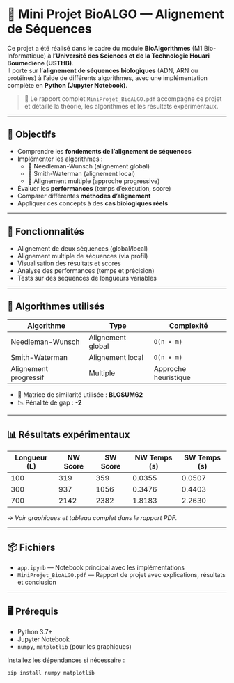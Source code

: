 # 🧬 Mini Projet BioALGO — Alignement de Séquences

Ce projet a été réalisé dans le cadre du module **BioAlgorithmes** (M1 Bio-Informatique) à l’**Université des Sciences et de la Technologie Houari Boumediene (USTHB)**.  
Il porte sur l’**alignement de séquences biologiques** (ADN, ARN ou protéines) à l’aide de différents algorithmes, avec une implémentation complète en **Python (Jupyter Notebook)**.

> 📄 Le rapport complet `MiniProjet_BioALGO.pdf` accompagne ce projet et détaille la théorie, les algorithmes et les résultats expérimentaux.

---

## 🚀 Objectifs

- Comprendre les **fondements de l’alignement de séquences**
- Implémenter les algorithmes :
  - 🔹 Needleman-Wunsch (alignement global)
  - 🔹 Smith-Waterman (alignement local)
  - 🔹 Alignement multiple (approche progressive)
- Évaluer les **performances** (temps d’exécution, score)
- Comparer différentes **méthodes d’alignement**
- Appliquer ces concepts à des **cas biologiques réels**

---

## 🧪 Fonctionnalités

- Alignement de deux séquences (global/local)
- Alignement multiple de séquences (via profil)
- Visualisation des résultats et scores
- Analyse des performances (temps et précision)
- Tests sur des séquences de longueurs variables

---

## 📘 Algorithmes utilisés

| Algorithme            | Type              | Complexité           |
| --------------------- | ----------------- | -------------------- |
| Needleman-Wunsch      | Alignement global | `O(n × m)`           |
| Smith-Waterman        | Alignement local  | `O(n × m)`           |
| Alignement progressif | Multiple          | Approche heuristique |

- 📏 Matrice de similarité utilisée : **BLOSUM62**
- 📉 Pénalité de gap : **-2**

---

## 📊 Résultats expérimentaux

| Longueur (L) | NW Score | SW Score | NW Temps (s) | SW Temps (s) |
| ------------ | -------- | -------- | ------------ | ------------ |
| 100          | 319      | 359      | 0.0355       | 0.0507       |
| 300          | 937      | 1056     | 0.3476       | 0.4403       |
| 700          | 2142     | 2382     | 1.8183       | 2.2630       |

_→ Voir graphiques et tableau complet dans le rapport PDF._

---

## 📦 Fichiers

- `app.ipynb` — Notebook principal avec les implémentations
- `MiniProjet_BioALGO.pdf` — Rapport de projet avec explications, résultats et conclusion

---

## 🖥️ Prérequis

- Python 3.7+
- Jupyter Notebook
- `numpy`, `matplotlib` (pour les graphiques)

Installez les dépendances si nécessaire :

```bash
pip install numpy matplotlib
```
